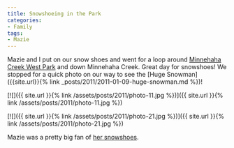 ```yaml
---
title: Snowshoeing in the Park
categories:
- Family
tags:
- Mazie
---
```


Mazie and I put on our snow shoes and went for a loop around [Minnehaha Creek West Park](http://www.minneapolisparks.org/default.asp?PageID=4&parkid=496) and down Minnehaha Creek. Great day for snowshoes!
We stopped for a quick photo on our way to see the [Huge Snowman]({{site.url}}{% link _posts/2011/2011-01-09-huge-snowman.md %})!

[![]({{ site.url }}{% link /assets/posts/2011/photo-11.jpg %})]({{ site.url }}{% link /assets/posts/2011/photo-11.jpg %})

[![]({{ site.url }}{% link /assets/posts/2011/photo-21.jpg %})]({{ site.url }}{% link /assets/posts/2011/photo-21.jpg %})

Mazie was a pretty big fan of [her snowshoes](http://www.rei.com/product/805262).
